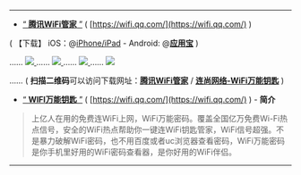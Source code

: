 ----------------------------------

- [“ **腾讯WiFi管家** ”](https://android.myapp.com/myapp/detail.htm?apkName=com.tencent.wifimanager) ( [https://wifi.qq.com/](https://wifi.qq.com/) )

( 【下载】 iOS：@[iPhone/iPad](https://itunes.apple.com/cn/app/%E8%85%BE%E8%AE%AFwifi%E7%AE%A1%E5%AE%B6-%E4%B8%80%E9%94%AE%E8%BF%9E%E4%B8%8A%E5%AE%89%E5%85%A8wifi/id1001153553?mt=8) - Android:
@[**应用宝**](https://android.myapp.com/myapp/detail.htm?apkName=com.tencent.wifimanager) )

<p>…… <a href="https://wifi.qq.com/" title="【官网】腾讯WiFi管家">
<img src="https://github.com/taoste/Hello-World/blob/master/Tools/apk/WiFi万能钥匙v3.15（Android2.2.x以上系统）/腾讯WiFi管家-qrcode.png?raw=true"/>
</a>
…… <a href="https://wifi.qq.com/" title="【官网】腾讯WiFi管家">
<img src="https://wifi.qq.com/img/rcode_new.png?cb=01?raw=true"/>
</a>
  …… 
<a href="https://www.wifi.com/" title="【官方网站】连尚网络-WiFi万能钥匙">
<img src="https://github.com/taoste/Hello-World/blob/master/Tools/apk/WiFi万能钥匙v3.15（Android2.2.x以上系统）/连尚网络-WiFi万能钥匙-qrcode.png?raw=true"/>
</a>
  …… 
<a href="https://www.wifi.com/" title="【官网下载】连尚网络-WiFi万能钥匙">
<img src="https://cn.wifi.com/res/images/scan_download.png?v=6ff0276?raw=true"/>
</a>
</p>

 …… ( **扫描二维码**可以访问下载网址：[**腾讯WiFi管家**](https://android.myapp.com/myapp/detail.htm?apkName=com.tencent.wifimanager) / [**连尚网络-WiFi万能钥匙**](https://android.myapp.com/myapp/detail.htm?apkName=com.youan.universal) ) 

- [“ **WIFI万能钥匙** ”]() ( [https://wifi.qq.com/](https://wifi.qq.com/) ) - **简介**
> 
> 上亿人在用的免费连WiFi上网，WiFi万能密码。覆盖全国亿万免费Wi-Fi热点信号，安全的WiFi热点帮助你一键连WiFi钥匙管家，WiFi信号超强。不是暴力破解WiFi密码，也不用百度或者uc浏览器查看密码，WiFi万能密码是你手机里好用的WiFi密码查看器，是你好用的WiFi伴侣。

----------------------------------
